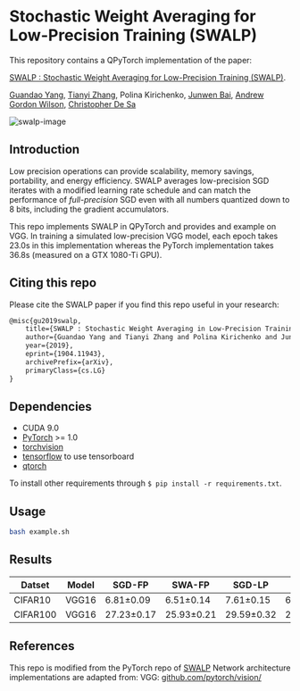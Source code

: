 # Stochastic Weight Averaging for Low-Precision Training (SWALP)

This repository contains a QPyTorch implementation of the paper:

[SWALP : Stochastic Weight Averaging for Low-Precision Training (SWALP)](https://arxiv.org/abs/1904.11943). 

[Guandao Yang](http://www.guandaoyang.com), 
[Tianyi Zhang](https://tiiiger.github.io/), 
Polina Kirichenko, 
[Junwen Bai](http://www.cs.cornell.edu/~junwen/), 
[Andrew Gordon Wilson](https://people.orie.cornell.edu/andrew/), 
[Christopher De Sa](http://www.cs.cornell.edu/~cdesa/)

![swalp-image](https://github.com/stevenygd/SWALP/blob/master/assets/swalp.jpg)

## Introduction

Low precision operations can provide scalability, memory savings, portability,
and energy efficiency. SWALP averages low-precision SGD iterates with a modified
learning rate schedule and can match the performance of *full-precision* SGD
even with all numbers quantized down to 8 bits, including the gradient
accumulators.

This repo implements SWALP in QPyTorch and provides and example on VGG. 
In training a simulated low-precision VGG model, each epoch takes 23.0s in
this implementation whereas the PyTorch implementation takes 36.8s (measured on
a GTX 1080-Ti GPU).

## Citing this repo
Please cite the SWALP paper if you find this repo useful in your research:
```latex
@misc{gu2019swalp,
    title={SWALP : Stochastic Weight Averaging in Low-Precision Training},
    author={Guandao Yang and Tianyi Zhang and Polina Kirichenko and Junwen Bai and Andrew Gordon Wilson and Christopher De Sa},
    year={2019},
    eprint={1904.11943},
    archivePrefix={arXiv},
    primaryClass={cs.LG}
}
```

## Dependencies
* CUDA 9.0
* [PyTorch](http://pytorch.org/) >= 1.0
* [torchvision](https://github.com/pytorch/vision/)
* [tensorflow](https://www.tensorflow.org/) to use tensorboard
* [qtorch](https://github.com/Tiiiger/QPyTorch)

To install other requirements through `$ pip install -r requirements.txt`.

## Usage
```bash
bash example.sh
```

## Results
| Datset   | Model        | SGD-FP     | SWA-FP     | SGD-LP     | SWALP      |
|----------|--------------|------------|------------|------------|------------|
| CIFAR10  | VGG16        | 6.81±0.09  | 6.51±0.14  | 7.61±0.15  | 6.70±0.12  |
| CIFAR100 | VGG16        | 27.23±0.17 | 25.93±0.21 | 29.59±0.32 | 26.65±0.29 |

## References
This repo is modified from the PyTorch repo of [SWALP](https://github.com/stevenygd/SWALP)
Network architecture implementations are adapted from:
VGG: [github.com/pytorch/vision/](https://github.com/pytorch/vision/)
